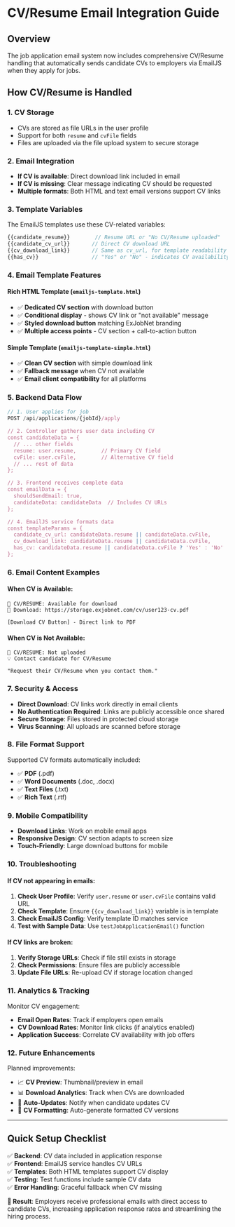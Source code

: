 # CV/Resume Email Integration Guide

## Overview

The job application email system now includes comprehensive CV/Resume handling that automatically sends candidate CVs to employers via EmailJS when they apply for jobs.

## How CV/Resume is Handled

### 1. **CV Storage**
- CVs are stored as file URLs in the user profile
- Support for both `resume` and `cvFile` fields
- Files are uploaded via the file upload system to secure storage

### 2. **Email Integration**
- **If CV is available**: Direct download link included in email
- **If CV is missing**: Clear message indicating CV should be requested
- **Multiple formats**: Both HTML and text email versions support CV links

### 3. **Template Variables**

The EmailJS templates use these CV-related variables:

```javascript
{{candidate_resume}}        // Resume URL or "No CV/Resume uploaded"
{{candidate_cv_url}}       // Direct CV download URL
{{cv_download_link}}       // Same as cv_url, for template readability
{{has_cv}}                 // "Yes" or "No" - indicates CV availability
```

### 4. **Email Template Features**

#### **Rich HTML Template (`emailjs-template.html`)**
- ✅ **Dedicated CV section** with download button
- ✅ **Conditional display** - shows CV link or "not available" message  
- ✅ **Styled download button** matching ExJobNet branding
- ✅ **Multiple access points** - CV section + call-to-action button

#### **Simple Template (`emailjs-template-simple.html`)**  
- ✅ **Clean CV section** with simple download link
- ✅ **Fallback message** when CV not available
- ✅ **Email client compatibility** for all platforms

### 5. **Backend Data Flow**

```javascript
// 1. User applies for job
POST /api/applications/{jobId}/apply

// 2. Controller gathers user data including CV
const candidateData = {
  // ... other fields
  resume: user.resume,        // Primary CV field
  cvFile: user.cvFile,        // Alternative CV field
  // ... rest of data
};

// 3. Frontend receives complete data
const emailData = {
  shouldSendEmail: true,
  candidateData: candidateData  // Includes CV URLs
};

// 4. EmailJS service formats data
const templateParams = {
  candidate_cv_url: candidateData.resume || candidateData.cvFile,
  cv_download_link: candidateData.resume || candidateData.cvFile,
  has_cv: candidateData.resume || candidateData.cvFile ? 'Yes' : 'No'
};
```

### 6. **Email Content Examples**

#### **When CV is Available:**
```
📄 CV/RESUME: Available for download
📎 Download: https://storage.exjobnet.com/cv/user123-cv.pdf

[Download CV Button] - Direct link to PDF
```

#### **When CV is Not Available:**
```
📄 CV/RESUME: Not uploaded  
💡 Contact candidate for CV/Resume

"Request their CV/Resume when you contact them."
```

### 7. **Security & Access**

- **Direct Download**: CV links work directly in email clients
- **No Authentication Required**: Links are publicly accessible once shared
- **Secure Storage**: Files stored in protected cloud storage
- **Virus Scanning**: All uploads are scanned before storage

### 8. **File Format Support**

Supported CV formats automatically included:
- ✅ **PDF** (.pdf)
- ✅ **Word Documents** (.doc, .docx) 
- ✅ **Text Files** (.txt)
- ✅ **Rich Text** (.rtf)

### 9. **Mobile Compatibility**

- **Download Links**: Work on mobile email apps
- **Responsive Design**: CV section adapts to screen size
- **Touch-Friendly**: Large download buttons for mobile

### 10. **Troubleshooting**

#### **If CV not appearing in emails:**

1. **Check User Profile**: Verify `user.resume` or `user.cvFile` contains valid URL
2. **Check Template**: Ensure `{{cv_download_link}}` variable is in template  
3. **Check EmailJS Config**: Verify template ID matches service
4. **Test with Sample Data**: Use `testJobApplicationEmail()` function

#### **If CV links are broken:**

1. **Verify Storage URLs**: Check if file still exists in storage
2. **Check Permissions**: Ensure files are publicly accessible
3. **Update File URLs**: Re-upload CV if storage location changed

### 11. **Analytics & Tracking**

Monitor CV engagement:
- **Email Open Rates**: Track if employers open emails
- **CV Download Rates**: Monitor link clicks (if analytics enabled)
- **Application Success**: Correlate CV availability with job offers

### 12. **Future Enhancements**

Planned improvements:
- 📈 **CV Preview**: Thumbnail/preview in email
- 📊 **Download Analytics**: Track when CVs are downloaded
- 🔄 **Auto-Updates**: Notify when candidate updates CV
- 🎨 **CV Formatting**: Auto-generate formatted CV versions

---

## Quick Setup Checklist

✅ **Backend**: CV data included in application response  
✅ **Frontend**: EmailJS service handles CV URLs  
✅ **Templates**: Both HTML templates support CV display  
✅ **Testing**: Test functions include sample CV data  
✅ **Error Handling**: Graceful fallback when CV missing  

**🎯 Result**: Employers receive professional emails with direct access to candidate CVs, increasing application response rates and streamlining the hiring process.